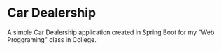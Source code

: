 # Car Dealership
A simple Car Dealership application created in Spring Boot for my "Web Proggraming" class in College.
